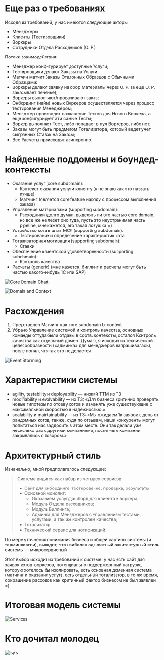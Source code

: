 # Еще раз о требованиях

Исходя из требований, у нас имеются следующие акторы
- Менеджеры
- Клиенты (Тестировщики)
- Воркеры
- Сотрудники Отдела Расходников (О. Р.)

Потоки взаимодействия:
- Менеджер конфигурирует доступные Услуги;
- Тестировщики делают Заказы на Услуги
- Матчин матчит Заказы Эталонных Образцов с Обычными Образцамж
- Воркеры делают заявку на сбор Материалы через О. Р. (а еще О. Р. заказывает печенье);
- Воркеры выполняют/проваливают заказ;
- Онбординг (найм) новых Воркеров осуществляется через процесс тестирования Менеджером;
- Менеджер производит назначение Тестов для Нового Воркера, а еще конфигурирует эти самые Тесты;
- Воркер выполняет Тест, либо попадает в пул Воркеров, либо нет;
- Заказы могут быть предметом Тотализатора, который ведет учет сыгранных Ставок на Заказы;
- Все Расчеты происходят асинхронно.

# Найденные поддомены и боундед-контексты

- Оказание услуг (core subdomain):
  - Контекст оказания услуги клиенту (я не знаю как это назвать лучше)
  - Матчинг (является core feature наряду с процессом выполнения заказа)
- Управление материалами (supporting subdomain):
  - Расходники (долго думал, выделять ли это частью core domain, но все же не лезет оно туда, пусть это неустранимая часть pipeline, мне кажется, это такая ловушка =)
- Устройство кота в штат MCF (supporting subdomain):
  - Тестирование и определение характеристик кота
- Тотализаторная мотивация (supporting subdomain):
  - Ставки
- Обеспечение клиентской удовлетворенности (supporting subdomain):
  - Контроль качества
- Расчеты (generic) (мне кажется, биллинг и расчеты могут быть частью какого-нибудь 1С или SAP)

![Core Domain Chart](figures/core-domain.drawio.png)

![Domain and Context](figures/domain.drawio.png)

# Расхождения

1. Представлен Матчинг как core subdomain b-context
2. Убрано Управление системой и контроль качества, основные команды оттуда были отданы в соотв. контексты, остался Контроль качества как отдельный домен. Думаю, я исходил из технической целесообразности («админка» для менеджеров напрашивалась), после понял, что так это не делается

![Event Storming](figures/es.drawio.png)

# Характеристики системы

- agility, testability и deployability — низкий ТТМ из ТЗ
- modifiability и evolvability — из ТЗ: «Для бизнеса критично проверять новые гипотезы по отсеву котов и изменять уже существующие с максимальной скоростью и надёжностью.»
- scalability и maintainability — из ТЗ: «Мы ожидаем 1к заявок в день от рандомных котов, также, судя по отзывам, наши конкуренты могут попытаться нас заддосить в этом месте. Они так делали уже несколько раз с другими компаниями, после чего компании закрывались с позором.»

# Архитектурный стиль

Изначально, мной предполагалось следующее:

> Система видится как набор из четырех сервисов:
> - Сайт для онбординга: тестирование, проверка, результаты
> - Основной монолит:
>   - Оказанием услуг/дашборд для клиента и воркера;
>   - Модуль Отдела расходников;
>   - Модуль Биллинга;
>   - Админка для Менеджеров с управлением тестами, услугами, а так же контролем качества;
> - Тотализатор
> - Технический сервис для нотификаций.

По мере уточнения понимания бизнеса и общей картины системы (и терминологии), выходит, что наиболее адекватный архитектурный стиль системы — микросервисный

Этот выбор исходит из требований к системе: у нас есть сайт для заявок котов-воркеров, потенциально подвержернный нагрузке, которую хотелось бы изолировать, есть основная доменная система (матчинг и оказание услуг), есть отдельный тотализатор, в то же время, сокращение расходов как критичный фактор бизнесом не был заявлен =)

# Итоговая модель системы

![Services](figures/services.drawio.png)

# Кто дочитал молодец

![ъуъ](figures/meme.jpg)